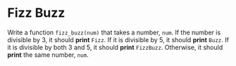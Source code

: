 # Fizz Buzz

Write a function `fizz_buzz(num)` that takes a number, `num`.
If the number is divisible by 3, it should **print** `Fizz`.
If it is divisible by 5, it should **print** `Buzz`.
If it is divisible by both 3 and 5, it should **print** `FizzBuzz`.
Otherwise, it should **print** the same number, `num`.
